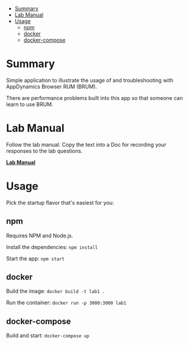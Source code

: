 - [Summary](#summary)
- [Lab Manual](#lab-manual)
- [Usage](#usage)
	- [npm](#npm)
	- [docker](#docker)
	- [docker-compose](#docker-compose)

# Summary
Simple application to illustrate the usage of and troubleshooting with AppDynamics Browser RUM (BRUM).

There are performance problems built into this app so that someone can learn to use BRUM.

# Lab Manual
Follow the lab manual. Copy the text into a Doc for recording your responses to the lab questions.

**[Lab Manual](LAB_MANUAL.md)**

# Usage
Pick the startup flavor that's easiest for you:

## npm
Requires NPM and Node.js.

Install the dependencies: `npm install`

Start the app: `npm start`

## docker
Build the image: `docker build -t lab1 .`

Run the container: `docker run -p 3000:3000 lab1`

## docker-compose
Build and start: `docker-compose up`
